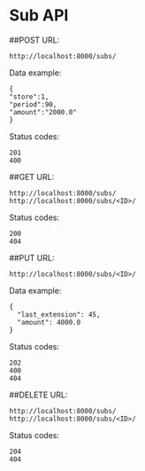 
# Sub API

##POST
URL:
```
http://localhost:8000/subs/
```
Data example:
```
{
"store":1,
"period":90,
"amount":"2000.0"
}
```
Status codes:
```
201
400
```
##GET
URL:
```
http://localhost:8000/subs/
http://localhost:8000/subs/<ID>/
```
Status codes:
```
200
404
```
##PUT
URL:
```
http://localhost:8000/subs/<ID>/
```
Data example:
```
{
  "last_extension": 45,
  "amount": 4000.0
}
```
Status codes:
```
202
400
404
```
##DELETE
URL:
```
http://localhost:8000/subs/
http://localhost:8000/subs/<ID>/
```
Status codes:
```
204
404
```

